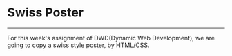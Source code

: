 # Swiss Poster
---
For this week's assignment of DWD(Dynamic Web Development), we are going to copy a swiss style poster, by HTML/CSS.
